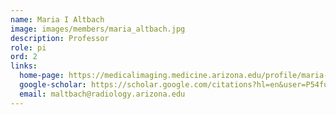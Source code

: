 ```yaml
---
name: Maria I Altbach
image: images/members/maria_altbach.jpg
description: Professor
role: pi
ord: 2
links:
  home-page: https://medicalimaging.medicine.arizona.edu/profile/maria-i-altbach-phd
  google-scholar: https://scholar.google.com/citations?hl=en&user=P54fugMAAAAJ
  email: maltbach@radiology.arizona.edu
---
```

